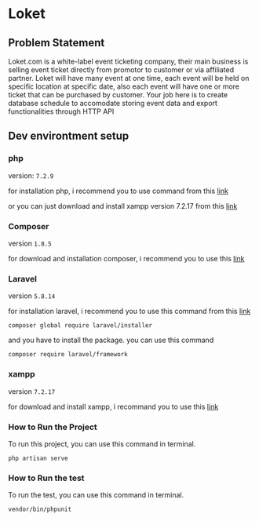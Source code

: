 # Loket

## Problem Statement

Loket.com is a white-label event ticketing company, their main business is selling event ticket directly from promotor to customer or via affiliated partner. Loket will have many event at one time, each event will be held on specific location at specific date, also each event will have one or more ticket that can be purchased by customer. Your job here is to create database schedule to accomodate storing event data and export functionalities through HTTP API

## Dev environtment setup

### php

version: `7.2.9`

for installation php, i recommend you to use command from this [link](https://www.jeffgeerling.com/blog/2018/installing-php-7-and-composer-on-windows-10)

or you can just download and install xampp version 7.2.17 from this [link](https://www.apachefriends.org/xampp-files/7.2.17/xampp-windows-x64-7.2.17-0-VC15-installer.exe)

### Composer

version `1.8.5`

for download and installation composer, i recommend you to use this [link](https://getcomposer.org/Composer-Setup.exe)

### Laravel

version `5.8.14`

for installation laravel, i recommend you to use this command from this [link](https://laravel.com/docs/5.8/installation)

```
composer global require laravel/installer
```

and you have to install the package. you can use this command

```
composer require laravel/framework
```

### xampp

version `7.2.17`

for download and install xampp, i recommand you to use this [link](https://www.apachefriends.org/xampp-files/7.2.17/xampp-windows-x64-7.2.17-0-VC15-installer.exe)


### How to Run the Project

To run this project, you can use this command in terminal.

```
php artisan serve
```

### How to Run the test

To run the test, you can use this command in terminal.

```
vendor/bin/phpunit
```
